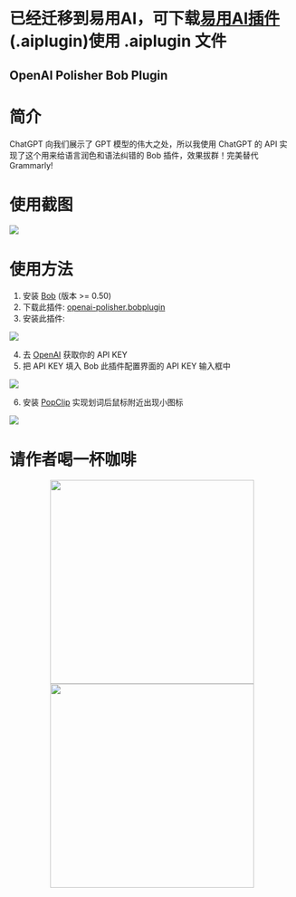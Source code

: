 
# 已经迁移到易用AI，可下载[易用AI插件](https://github.com/ytsteven/easyuseai-plugin-openai-polisher/releases)(.aiplugin)使用 .aiplugin 文件

OpenAI Polisher Bob Plugin
----------------------------

# 简介

ChatGPT 向我们展示了 GPT 模型的伟大之处，所以我使用 ChatGPT 的 API 实现了这个用来给语言润色和语法纠错的 Bob 插件，效果拔群！完美替代 Grammarly!

# 使用截图

![](https://user-images.githubusercontent.com/1206493/222710761-bbd5ce10-2b12-42c0-abfa-5a3152157cb2.gif)

# 使用方法

1. 安装 [Bob](https://bobtranslate.com/guide/#%E5%AE%89%E8%A3%85) (版本 >= 0.50)
2. 下载此插件: [openai-polisher.bobplugin](https://github.com/yetone/bob-plugin-openai-polisher/releases)
3. 安装此插件:

![](https://user-images.githubusercontent.com/1206493/222712959-4a4b27e2-b129-408a-a8af-24a3a89df2dd.gif)

4. 去 [OpenAI](https://platform.openai.com/account/api-keys) 获取你的 API KEY
5. 把 API KEY 填入 Bob 此插件配置界面的 API KEY
 输入框中

![](https://user-images.githubusercontent.com/1206493/222712982-5c5598b0-8560-422f-837f-3ffd08a39f81.gif)

6. 安装 [PopClip](https://bobtranslate.com/guide/integration/popclip.html) 实现划词后鼠标附近出现小图标

![](https://user-images.githubusercontent.com/1206493/219933584-d0c2b6cf-8fa0-40a6-858f-8f4bf05f38ef.gif)

# 请作者喝一杯咖啡

<div align="center">
<img height="360" src="https://user-images.githubusercontent.com/1206493/220753437-90e4039c-d95f-4b6a-9a08-b3d6de13211f.png" />
<img height="360" src="https://user-images.githubusercontent.com/1206493/220756036-d9ac4512-0375-4a32-8c2e-8697021058a2.png" />
</div>
